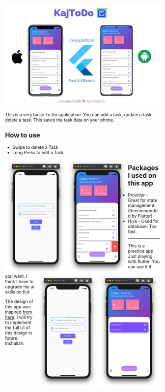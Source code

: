 <p align="center">
<img src="docs/hero.png" alt="hero image">
<p>

This is a very basic To Do application. You can add a task, update a task, delete a task. This saves the task data on your phone.

## How to use
- Swipe to delete a Task
- Long Press to edit a Task

<img src="docs/screen1.png" align="left" width="200">
<img src="docs/screen2.png" align="left" width="200">
<img src="docs/screen3.png" align="right" width="200">
<img src="docs/screen4.png" align="right" width="200">

## Packages I used on this app
- Provider - Great for state management. (Recommonded by Flutter)
- Hive - Used for database, Too fast.

<hr>
<p> This is a practice app. Just playing with flutter. You can use it if you want. I think I have to upgrade my ui skills on flut</p>
<p> The design of this app was inspired <a href="https://dribbble.com/shots/13998970-Simple-Task-App">from here</a>. I will try to implement the full UI of this design in future. Inshallah.</p>